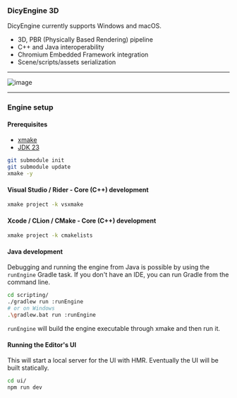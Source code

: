 ### DicyEngine 3D
DicyEngine currently supports Windows and macOS.
- 3D, PBR (Physically Based Rendering) pipeline
- C++ and Java interoperability
- Chromium Embedded Framework integration
- Scene/scripts/assets serialization

---

![image](https://github.com/user-attachments/assets/9f161671-9bd6-44cd-b1c6-a70ffd302ea4)

---

### Engine setup
#### Prerequisites
- [xmake](https://xmake.io/#/guide/installation)
- [JDK 23](https://www.oracle.com/java/technologies/javase/jdk23-archive-downloads.html)

```bash
git submodule init
git submodule update
xmake -y
```
#### Visual Studio / Rider - Core (C++) development
```bash
xmake project -k vsxmake
```
#### Xcode / CLion / CMake - Core (C++) development
```bash
xmake project -k cmakelists
```

#### Java development
Debugging and running the engine from Java is possible by using the `runEngine` Gradle task.
If you don't have an IDE, you can run Gradle from the command line.
```bash
cd scripting/
./gradlew run :runEngine
# or on Windows
.\gradlew.bat run :runEngine
```
`runEngine` will build the engine executable through xmake and then run it.

#### Running the Editor's UI
This will start a local server for the UI with HMR.
Eventually the UI will be built statically.
```bash
cd ui/
npm run dev
```
